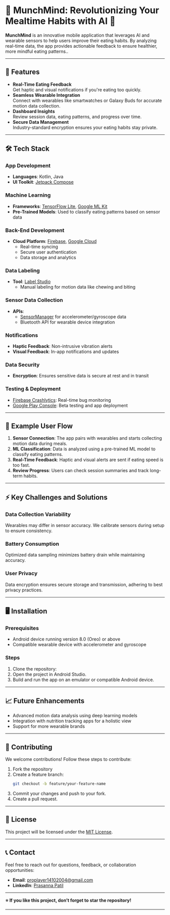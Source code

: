 
# 🍴 MunchMind: Revolutionizing Your Mealtime Habits with AI 🥗

**MunchMind** is an innovative mobile application that leverages AI and wearable sensors to help users improve their eating habits. By analyzing real-time data, the app provides actionable feedback to ensure healthier, more mindful eating patterns.. 

---

## 🚀 Features  
- **Real-Time Eating Feedback**  
  Get haptic and visual notifications if you're eating too quickly.  
- **Seamless Wearable Integration**  
  Connect with wearables like smartwatches or Galaxy Buds for accurate motion data collection.  
- **Dashboard Insights**  
  Review session data, eating patterns, and progress over time.  
- **Secure Data Management**  
  Industry-standard encryption ensures your eating habits stay private.

---

## 🛠️ Tech Stack  

### **App Development**
- **Languages**: Kotlin, Java  
- **UI Toolkit**: [Jetpack Compose](https://developer.android.com/jetpack/compose)  

### **Machine Learning**
- **Frameworks**: [TensorFlow Lite](https://www.tensorflow.org/lite), [Google ML Kit](https://developers.google.com/ml-kit)  
- **Pre-Trained Models**: Used to classify eating patterns based on sensor data  

### **Back-End Development**
- **Cloud Platform**: [Firebase](https://firebase.google.com), [Google Cloud](https://cloud.google.com)  
  - Real-time syncing  
  - Secure user authentication  
  - Data storage and analytics  

### **Data Labeling**
- **Tool**: [Label Studio](https://labelstud.io)  
  - Manual labeling for motion data like chewing and biting  

### **Sensor Data Collection**
- **APIs**:  
  - [SensorManager](https://developer.android.com/reference/android/hardware/SensorManager) for accelerometer/gyroscope data  
  - Bluetooth API for wearable device integration  

### **Notifications**
- **Haptic Feedback**: Non-intrusive vibration alerts  
- **Visual Feedback**: In-app notifications and updates  

### **Data Security**
- **Encryption**: Ensures sensitive data is secure at rest and in transit  

### **Testing & Deployment**
- [Firebase Crashlytics](https://firebase.google.com/products/crashlytics): Real-time bug monitoring  
- [Google Play Console](https://play.google.com/console): Beta testing and app deployment  

---

## 🌟 Example User Flow  
1. **Sensor Connection**: The app pairs with wearables and starts collecting motion data during meals.  
2. **ML Classification**: Data is analyzed using a pre-trained ML model to classify eating patterns.  
3. **Real-Time Feedback**: Haptic and visual alerts are sent if eating speed is too fast.  
4. **Review Progress**: Users can check session summaries and track long-term habits.  

---

## ⚡ Key Challenges and Solutions  
### **Data Collection Variability**  
Wearables may differ in sensor accuracy. We calibrate sensors during setup to ensure consistency.  

### **Battery Consumption**  
Optimized data sampling minimizes battery drain while maintaining accuracy.  

### **User Privacy**  
Data encryption ensures secure storage and transmission, adhering to best privacy practices.  

---

## 🖥️ Installation  

### Prerequisites  
- Android device running version 8.0 (Oreo) or above  
- Compatible wearable device with accelerometer and gyroscope  

### Steps  
1. Clone the repository:    
2. Open the project in Android Studio.  
3. Build and run the app on an emulator or compatible Android device.  

---

## 📈 Future Enhancements  
- Advanced motion data analysis using deep learning models  
- Integration with nutrition tracking apps for a holistic view  
- Support for more wearable brands  

---

## 👥 Contributing  
We welcome contributions! Follow these steps to contribute:  
1. Fork the repository  
2. Create a feature branch:  
   ```bash  
   git checkout -b feature/your-feature-name  
   ```  
3. Commit your changes and push to your fork.  
4. Create a pull request.  

---

## 📄 License  
This project will be licensed under the [MIT License](LICENSE).  

---

## 📞 Contact  
Feel free to reach out for questions, feedback, or collaboration opportunities:  
- **Email**: proplayer14102004@gmail.com 
- **LinkedIn**: [Prasanna Patil ](https://www.linkedin.com/in/prasanna-patil-3a1280269/)  


---

**⭐ If you like this project, don’t forget to star the repository!**  

---

